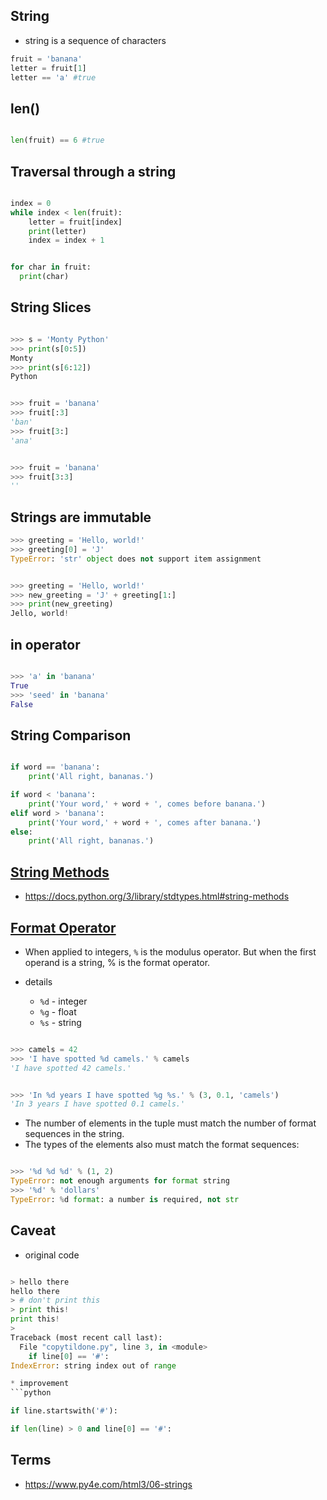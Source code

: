## String
* string is a sequence of characters

```python
fruit = 'banana'
letter = fruit[1]
letter == 'a' #true

```


## len()
```python

len(fruit) == 6 #true

```


## Traversal through a string

```python

index = 0
while index < len(fruit):
    letter = fruit[index]
    print(letter)
    index = index + 1

```

```python

for char in fruit:
  print(char)

```

## String Slices

```python

>>> s = 'Monty Python'
>>> print(s[0:5])
Monty
>>> print(s[6:12])
Python

```


```Python

>>> fruit = 'banana'
>>> fruit[:3]
'ban'
>>> fruit[3:]
'ana'

```


```python

>>> fruit = 'banana'
>>> fruit[3:3]
''

```

## Strings are immutable

```Python
>>> greeting = 'Hello, world!'
>>> greeting[0] = 'J'
TypeError: 'str' object does not support item assignment

```

```Python

>>> greeting = 'Hello, world!'
>>> new_greeting = 'J' + greeting[1:]
>>> print(new_greeting)
Jello, world!
```

## in operator

```python

>>> 'a' in 'banana'
True
>>> 'seed' in 'banana'
False

```

## String Comparison

```Python

if word == 'banana':
    print('All right, bananas.')

if word < 'banana':
    print('Your word,' + word + ', comes before banana.')
elif word > 'banana':
    print('Your word,' + word + ', comes after banana.')
else:
    print('All right, bananas.')

```


## [String Methods](https://docs.python.org/library/stdtypes.html#string-methods.)
* https://docs.python.org/3/library/stdtypes.html#string-methods

## [Format Operator](https://docs.python.org/library/stdtypes.html#printf-style-string-formatting.)
* When applied to integers, `%` is the modulus operator. But when the first operand is a string, % is the format operator.

* details
    * `%d` - integer
    * `%g` - float
    * `%s` - string

```python

>>> camels = 42
>>> 'I have spotted %d camels.' % camels
'I have spotted 42 camels.'
```



```Python

>>> 'In %d years I have spotted %g %s.' % (3, 0.1, 'camels')
'In 3 years I have spotted 0.1 camels.'

```

* The number of elements in the tuple must match the number of format sequences in the string.
* The types of the elements also must match the format sequences:

```Python

>>> '%d %d %d' % (1, 2)
TypeError: not enough arguments for format string
>>> '%d' % 'dollars'
TypeError: %d format: a number is required, not str

```

## Caveat

* original code
```Python

> hello there
hello there
> # don't print this
> print this!
print this!
>
Traceback (most recent call last):
  File "copytildone.py", line 3, in <module>
    if line[0] == '#':
IndexError: string index out of range

* improvement
```python

if line.startswith('#'):

if len(line) > 0 and line[0] == '#':

```


## Terms
* https://www.py4e.com/html3/06-strings
